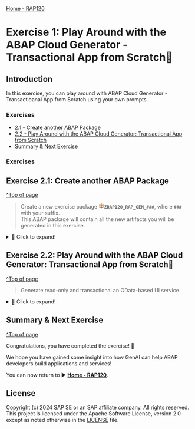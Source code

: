 [Home - RAP120](../../README.md)


# Exercise 1: Play Around with the ABAP Cloud Generator - Transactional App from Scratch💎

## Introduction

In this exercise, you can play around with ABAP Cloud Generator - Transactioanal App from Scratch using your own prompts. 

### Exercises

- [2.1 - Create another ABAP Package](#exercise-21-create-another-abap-package)
- [2.2 - Play Around with the ABAP Cloud Generator: Transactional App from Scratch](#exercise-22-play-around-with-the-abap-cloud-generator-transactional-app-from-scratch)
- [Summary & Next Exercise](#summary--next-exercise)  

### Exercises

## Exercise 2.1: Create another ABAP Package
[^Top of page](#)

> Create a new exercise package ![package](../images/adt_package.png)**`ZRAP120_RAP_GEN_###`**, where **`###`** with your suffix.   
> This ABAP package will contain all the new artifacts you will be generated in this exercise.

 <details>
  <summary>🔵 Click to expand!</summary>

   1. Go to the **Project Explorer** in ADT, right-click on your ABAP Cloud Project, select **New** > **ABAP Package** from the context menu.
 
      Maintain the required information provided below and then click **Next >**. 
 
      Replace the placeholder **`###`** with your chosen or assigned suffix, which should be a combination of three (3) numbers and/or letters, e.g. **`476`** or **`AP3`**.
 
      > ℹ️ The suffix **`000`** is used for the screenshots in this exercise. Use a different suffix.            
 
      - Name: **`ZRAP120_RAP_GEN_###`**
      - Description: _**`Play around with ABAP Cloud Generator`**_
      - Select the box **Add to favorites package**
      - Superpackage: **`ZLOCAL`**         
 
      Click **Next >**, select a transport request or create a new one, and click **Finish** to create the package.

</details>


## Exercise 2.2: Play Around with the ABAP Cloud Generator: Transactional App from Scratch💎
[^Top of page](#)

> Generate read-only and transactional an OData-based UI service.

 <details>
  <summary>🔵 Click to expand!</summary>

   1. Right-click on your ABAP package **`ZRAP120_RAP_GEN_###`** and select **New** > **Generate ABAP Repository Objects** from the context menu.
      
      Select the entry **`OData UI Service from Scratch`** in the wizard and click **Next >** to continue.
      
      Maintain your package name **`ZRAP120_RAP_GEN_###`** and then click **Next >**.                  

   3. Enter a prompt with a description of the UI service you would like to generate, and press **Enter**.

      🟠 For prompts examples, see this document: **[📄Prompt Guidelines and Examples for ABAP GenAI](./ABAP_GenAI_Prompt_Guidelines.md)**
 
   4. Joule will display a summary of the entities with their correspoding fields that they will be created. Click on **Accept**

   5. Now, you can check the entities and their corresponding fields. You can also change the data type of them. Click on **Next >**

   5. Joule shows a preview of all artifacts that will be generated.
 
      You can for example have a look at the database table definition.
 
      > ℹ️ **Hint:** You don't have to generate all your prompts. 
      > - Make good use of the _**Preview**_ to have a look at the artifacts that will be generated. 
      > - Switch back and forth between the **Prompt** and the **Preview** to watch your changes, before starting the generation.

 
   5. Click **Next >**, select a transport request, and click **Finish** to start the generation of all artifacts.
 
   6. Now that the artifacts are generated, publish the local service endpoint of your service binding![service binding] - to view the service URL, entity sets, and associations - by clicking **Publish** in the service binding editor.
 
   7. Preview the generated apps and play around in the browser.
 
      For that, select an entity in the area **Entity Set** in your service binding![service binding](../images/adt_srvb.png), and double-click on it or click **Preview** to start the Fiori Elements App Preview and open the app in the browser. 
 
 </details>


## Summary & Next Exercise
[^Top of page](#)

Congratulations, you have completed the exercise! 🎉

We hope you have gained some insight into how GenAI can help ABAP developers build applications and services!

You can now return to ► **[Home - RAP120](/README.md#exercises)**.

## License

Copyright (c) 2024 SAP SE or an SAP affiliate company. All rights reserved. This project is licensed under the Apache Software License, version 2.0 except as noted otherwise in the [LICENSE](LICENSES/Apache-2.0.txt) file.